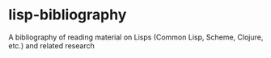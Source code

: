 # lisp-bibliography
A bibliography of reading material on Lisps (Common Lisp, Scheme, Clojure, etc.) and related research
